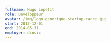 ```yaml
---
fullname: Hugo Lepetit
role: Développeur
avatar: /img/logo-generique-startup-carre.jpg
start: 2013-12-01
end: 2014-05-31
employer: dinsic
---
```

